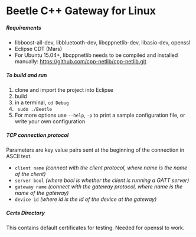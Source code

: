 # Beetle C++ Gateway for Linux

##### Requirements
- libboost-all-dev, libbluetooth-dev, libcppnetlib-dev, libasio-dev, openssl
- Eclipse CDT (Mars)
- For Ubuntu 15.04+, libcppnetlib needs to be compiled and installed manually: https://github.com/cpp-netlib/cpp-netlib.git

##### To build and run
1. clone and import the project into Eclipse
2. build
3. in a terminal, ``` cd Debug ```
4. ``` sudo ./Beetle``` 
5. For more options use ```--help```, ```-p``` to print a sample configuration file, or write your own configuration

##### TCP connection protocol
Parameters are key value pairs sent at the beginning of the connection in ASCII text. 

* ```client name``` *(connect with the client protocol, where name is the name of the client)*
* ```server bool``` *(where bool is whether the client is running a GATT server)*
* ```gateway name``` *(connect with the gateway protocol, where name is the name of the gateway)*
* ```device id``` *(where id is the id of the device at the gateway)*

##### Certs Directory
This contains default certificates for testing. Needed for openssl to work.